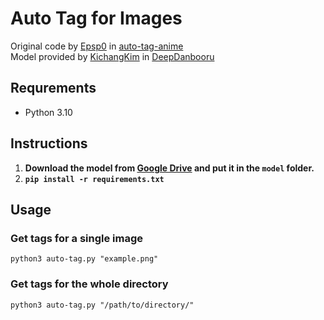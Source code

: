 # Auto Tag for Images
Original code by [Epsp0](https://github.com/Epsp0) in [auto-tag-anime](https://github.com/Epsp0/auto-tag-anime)\
Model provided by [KichangKim](https://github.com/KichangKim) in [DeepDanbooru](https://github.com/KichangKim/DeepDanbooru)

## Requrements
- Python 3.10

## Instructions
1. **Download the model from [Google Drive](https://drive.google.com/file/d/1qffwjF-BHV6MkPVliLO1jZwMQatri06v) and put it in the `model` folder.**
1. **`pip install -r requirements.txt`**

## Usage
### Get tags for a single image
`python3 auto-tag.py "example.png"`

### Get tags for the whole directory
`python3 auto-tag.py "/path/to/directory/"`
